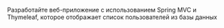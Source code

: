 Разработайте веб-приложение с использованием Spring MVC и Thymeleaf, которое отображает список пользователей из базы данных
